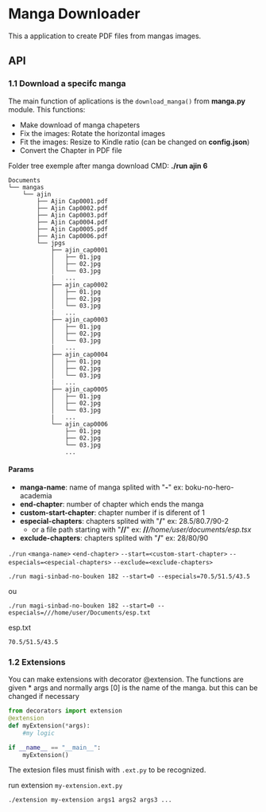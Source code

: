 # Manga Downloader

This a application to create PDF files from mangas images.

## API

### 1.1 Download a specifc manga

The main function of aplications is the `download_manga()` from __manga.py__ module. This functions:

* Make download of manga chapeters
* Fix the images: Rotate the horizontal images
* Fit the images: Resize to Kindle ratio (can be changed on __config.json__)
* Convert the Chapter in PDF file

Folder tree exemple after manga download
CMD: __./run ajin 6__

```
Documents
└── mangas
    └── ajin
        ├── Ajin Cap0001.pdf
        ├── Ajin Cap0002.pdf
        ├── Ajin Cap0003.pdf
        ├── Ajin Cap0004.pdf
        ├── Ajin Cap0005.pdf
        ├── Ajin Cap0006.pdf
        └── jpgs
            ├── ajin_cap0001
            │   ├── 01.jpg
            │   ├── 02.jpg
            │   └── 03.jpg
            |   ... 
            ├── ajin_cap0002
            │   ├── 01.jpg
            │   ├── 02.jpg
            │   └── 03.jpg
            |   ... 
            ├── ajin_cap0003
            │   ├── 01.jpg
            │   ├── 02.jpg
            │   └── 03.jpg
            |   ... 
            ├── ajin_cap0004
            │   ├── 01.jpg
            │   ├── 02.jpg
            │   └── 03.jpg
            |   ... 
            ├── ajin_cap0005
            │   ├── 01.jpg
            │   ├── 02.jpg
            │   └── 03.jpg
            |   ... 
            └── ajin_cap0006
                ├── 01.jpg
                ├── 02.jpg
                └── 03.jpg
                ... 

```


#### Params

* __manga-name__: name of manga splited with "__-__"  ex: boku-no-hero-academia
* __end-chapter__: number of chapter which ends the manga
* __custom-start-chapter__: chapter number if is diferent of 1
* __especial-chapters__: chapters splited with "__/__" ex: 28.5/80.7/90-2 
    * or a file path starting  with "__//__" ex: __//___/home/user/documents/esp.tsx_
* __exclude-chapters__: chapters splited with "__/__" ex: 28/80/90 


`./run` `<manga-name>` `<end-chapter>` `--start=<custom-start-chapter>` `--especials=<especial-chapters>` `--exclude=<exclude-chapters>`

```shell
./run magi-sinbad-no-bouken 182 --start=0 --especials=70.5/51.5/43.5
```
ou
```shell
./run magi-sinbad-no-bouken 182 --start=0 --especials=///home/user/Documents/esp.txt
```

esp.txt
```
70.5/51.5/43.5
```

### 1.2 Extensions

You can make extensions with decorator @extension. The functions are given * args and normally args [0] is the name of the manga. but this can be changed if necessary

```python
from decorators import extension
@extension
def myExtension(*args):
    #my logic

if __name__ == "__main__":
    myExtension()


```

The extesion files must finish with `.ext.py` to be recognized.

run extension `my-extension.ext.py`
```
./extension my-extension args1 args2 args3 ...
```

